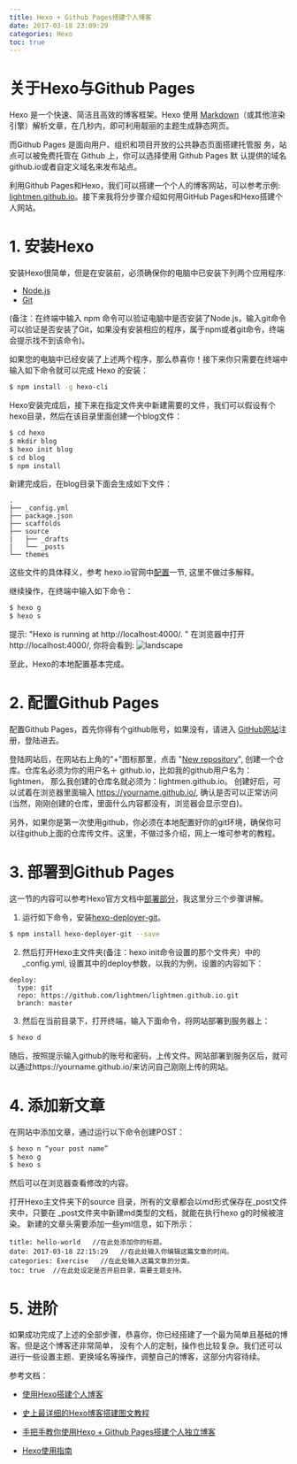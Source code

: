 ```yaml
---
title: Hexo + Github Pages搭建个人博客
date: 2017-03-18 23:09:29
categories: Hexo
toc: true
---
```


# 关于Hexo与Github Pages
Hexo 是一个快速、简洁且高效的博客框架。Hexo 使用 [Markdown](http://daringfireball.net/projects/markdown/)（或其他渲染引擎）解析文章，在几秒内，即可利用靓丽的主题生成静态网页。

而Github Pages 是面向用户、组织和项目开放的公共静态页面搭建托管服 务，站点可以被免费托管在 Github 上，你可以选择使用 Github Pages 默 认提供的域名 github.io或者自定义域名来发布站点。

利用Github Pages和Hexo，我们可以搭建一个个人的博客网站，可以参考示例: [lightmen.github.io](https://lightmen.github.io/)。接下来我将分步骤介绍如何用GitHub Pages和Hexo搭建个人网站。

# 1. 安装Hexo
安装Hexo很简单，但是在安装前，必须确保你的电脑中已安装下列两个应用程序:

- [Node.js](https://nodejs.org/en/)
- [Git](https://git-scm.com/)

(备注：在终端中输入 npm 命令可以验证电脑中是否安装了Node.js，输入git命令可以验证是否安装了Git，如果没有安装相应的程序，属于npm或者git命令，终端会提示找不到该命令)。

如果您的电脑中已经安装了上述两个程序，那么恭喜你！接下来你只需要在终端中输入如下命令就可以完成 Hexo 的安装：
 ``` bash
 $ npm install -g hexo-cli
 ```

 Hexo安装完成后，接下来在指定文件夹中新建需要的文件，我们可以假设有个hexo目录，然后在该目录里面创建一个blog文件：
 ``` bash
 $ cd hexo
 $ mkdir blog
 $ hexo init blog
 $ cd blog
 $ npm install
 ```

 新建完成后，在blog目录下面会生成如下文件：
```
.
├── _config.yml
├── package.json
├── scaffolds
├── source
|   ├── _drafts
|   └── _posts
└── themes
```

这些文件的具体释义，参考 hexo.io官网中[配置](https://hexo.io/zh-cn/docs/configuration.html)一节, 这里不做过多解释。

继续操作，在终端中输入如下命令：
``` bash
$ hexo g
$ hexo s
```

提示: "Hexo is running at http://localhost:4000/. "  在浏览器中打开http://localhost:4000/, 你将会看到:
![landscape](http://note.youdao.com/yws/api/personal/file/WEB109a2e85adcbf21b729cc70c8df2ef85?method=download&shareKey=e3cf0fdd4ce77bfbc0dcf0b559f3a529)

至此，Hexo的本地配置基本完成。

# 2. 配置Github Pages

配置Github Pages，首先你得有个github账号，如果没有，请进入 [GitHub网站](https://github.com/)注册，登陆进去。

登陆网站后，在网站右上角的"+"图标那里，点击 "[New repository](https://github.com/new)", 创建一个仓库。仓库名必须为你的用户名＋ github.io，比如我的github用户名为：lightmen， 那么我创建的仓库名就必须为：lightmen.github.io。 创建好后，可以试着在浏览器里面输入 https://yourname.github.io/, 确认是否可以正常访问(当然，刚刚创建的仓库，里面什么内容都没有，浏览器会显示空白)。

另外，如果你是第一次使用github，你必须在本地配置好你的git环境，确保你可以往github上面的仓库传文件。这里，不做过多介绍，网上一堆可参考的教程。

# 3. 部署到Github Pages

这一节的内容可以参考Hexo官方文档中[部署部分](https://hexo.io/zh-cn/docs/deployment.html)，我这里分三个步骤讲解。

1. 运行如下命令，安装[hexo-deployer-git](https://github.com/hexojs/hexo-deployer-git)。
``` bash
$ npm install hexo-deployer-git --save
```
2. 然后打开Hexo主文件夹(备注：hexo init命令设置的那个文件夹）中的_config.yml, 设置其中的deploy参数，以我的为例，设置的内容如下：
```
deploy:
  type: git
  repo: https://github.com/lightmen/lightmen.github.io.git
  branch: master
```

3. 然后在当前目录下，打开终端，输入下面命令，将网站部署到服务器上：
``` bash
$ hexo d
```
随后，按照提示输入github的账号和密码，上传文件。网站部署到服务区后，就可以通过https://yourname.github.io/来访问自己刚刚上传的网站。

# 4. 添加新文章

在网站中添加文章，通过运行以下命令创建POST：
``` bash
$ hexo n “your post name”
$ hexo g
$ hexo s
```
然后可以在浏览器查看修改的内容。

打开Hexo主文件夹下的source 目录，所有的文章都会以md形式保存在_post文件夹中，只要在 _post文件夹中新建md类型的文档，就能在执行hexo g的时候被渲染。 新建的文章头需要添加一些yml信息，如下所示：
```
title: hello-world   //在此处添加你的标题。
date: 2017-03-18 22:15:29   //在此处输入你编辑这篇文章的时间。
categories: Exercise   //在此处输入这篇文章的分类。
toc: true  //在此处设定是否开启目录，需要主题支持。
```

# 5. 进阶
如果成功完成了上述的全部步骤，恭喜你，你已经搭建了一个最为简单且基础的博客。但是这个博客还非常简单， 没有个人的定制，操作也比较复杂。我们还可以进行一些设置主题、更换域名等操作，调整自己的博客，这部分内容待续。

参考文档：

- [使用Hexo搭建个人博客](http://www.jianshu.com/p/f4dce0e76886)

- [史上最详细的Hexo博客搭建图文教程](https://xuanwo.org/2015/03/26/hexo-intor/)

- [手把手教你使用Hexo + Github Pages搭建个人独立博客](https://linghucong.js.org/2016/04/15/2016-04-15-hexo-github-pages-blog/)

- [Hexo使用指南](http://www.jianshu.com/p/84a8384be1ae)

